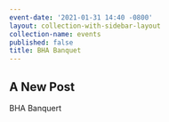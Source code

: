 ```yaml
---
event-date: '2021-01-31 14:40 -0800'
layout: collection-with-sidebar-layout
collection-name: events
published: false
title: BHA Banquet
---
```

## A New Post

BHA Banquert
